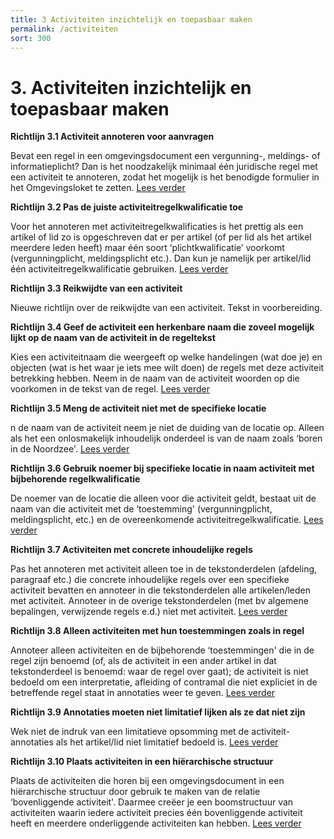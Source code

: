 ```yaml
---
title: 3 Activiteiten inzichtelijk en toepasbaar maken
permalink: /activiteiten
sort: 300
---
```


# 3. Activiteiten inzichtelijk en toepasbaar maken

**Richtlijn 3.1 Activiteit annoteren voor aanvragen**

Bevat een regel in een omgevingsdocument een vergunning-, meldings- of informatieplicht? Dan is het noodzakelijk minimaal één juridische regel met een activiteit te annoteren, zodat het mogelijk is het benodigde formulier in het Omgevingsloket te zetten. [Lees verder](Richtlijn_3.1.md) 

**Richtlijn 3.2 Pas de juiste activiteitregelkwalificatie toe**

Voor het annoteren met activiteitregelkwalificaties is het prettig als een artikel of lid zo is opgeschreven dat er per artikel (of per lid als het artikel meerdere leden heeft) maar één soort ‘plichtkwalificatie’ voorkomt (vergunningplicht, meldingsplicht etc.). Dan kun je namelijk per artikel/lid één activiteitregelkwalificatie gebruiken. [Lees verder](Richtlijn_3.2.md) 

**Richtlijn 3.3 Reikwijdte van een activiteit**

Nieuwe richtlijn over de reikwijdte van een activiteit. Tekst in voorbereiding. 

**Richtlijn 3.4 Geef de activiteit een herkenbare naam die zoveel mogelijk lijkt op de naam van de activiteit in de regeltekst**

Kies een activiteitnaam die weergeeft op welke handelingen (wat doe je) en objecten (wat is het waar je iets mee wilt doen) de regels met deze activiteit betrekking hebben. Neem in de naam van de activiteit woorden op die voorkomen in de tekst van de regel. [Lees verder](Richtlijn_3.4.md)

**Richtlijn 3.5 Meng de activiteit niet met de specifieke locatie**

n de naam van de activiteit neem je niet de duiding van de locatie op. Alleen als het een onlosmakelijk inhoudelijk onderdeel is van de naam zoals ‘boren in de Noordzee'. [Lees verder](Richtlijn_3.5.md)

**Richtlijn 3.6 Gebruik noemer bij specifieke locatie in naam activiteit met bijbehorende regelkwalificatie**

De noemer van de locatie die alleen voor die activiteit geldt, bestaat uit de naam van die activiteit met de ‘toestemming' (vergunningplicht, meldingsplicht, etc.) en de overeenkomende activiteitregelkwalificatie. [Lees verder](Richtlijn_3.6.md)

**Richtlijn 3.7 Activiteiten met concrete inhoudelijke regels**

Pas het annoteren met activiteit alleen toe in de tekstonderdelen (afdeling, paragraaf etc.) die concrete inhoudelijke regels over een specifieke activiteit bevatten en annoteer in die tekstonderdelen alle artikelen/leden met activiteit. Annoteer in de overige tekstonderdelen (met bv algemene bepalingen, verwijzende regels e.d.) niet met activiteit. [Lees verder](Richtlijn_3.7.md)

**Richtlijn 3.8 Alleen activiteiten met hun toestemmingen zoals in regel**

Annoteer alleen activiteiten en de bijbehorende ‘toestemmingen' die in de regel zijn benoemd (of, als de activiteit in een ander artikel in dat tekstonderdeel is benoemd: waar de regel over gaat); de activiteit is niet bedoeld om een interpretatie, afleiding of contramal die niet expliciet in de betreffende regel staat in annotaties weer te geven. [Lees verder](Richtlijn_3.8.md)

**Richtlijn 3.9 Annotaties moeten niet limitatief lijken als ze dat niet zijn**

Wek niet de indruk van een limitatieve opsomming met de activiteit-annotaties als het artikel/lid niet limitatief bedoeld is. [Lees verder](Richtlijn_3.9.md)

**Richtlijn 3.10 Plaats activiteiten in een hiërarchische structuur**

Plaats de activiteiten die horen bij een omgevingsdocument in een hiërarchische structuur door gebruik te maken van de relatie ‘bovenliggende activiteit'. Daarmee creëer je een boomstructuur van activiteiten waarin iedere activiteit precies één bovenliggende activiteit heeft en meerdere onderliggende activiteiten kan hebben. [Lees verder](Richtlijn_3.10.md)

